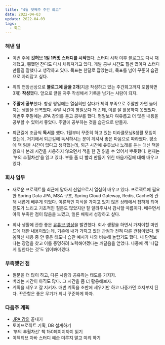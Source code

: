 ```yaml
---
title: "4월 첫째주 주간 회고"
date: 2022-04-03
update: 2022-04-03
tags:
  - 회고
---
```


### 해낸 일
- 이번 주에 **깃허브 1일 1커밋 스터디를 시작**했다. 스터디 시작 이후 블로그도 다시 재개했고, 휑했던 잔디도 다시 채워져가고 있다. 개발 공부 시간도 훨씬 많아져 스터디 만들길 잘했다고 생각하고 있다. 목표는 한달로 잡았는데, 목표를 넘어 꾸준히 습관으로 자리잡고 싶다.

- 위의 연장선상으로 **블로그에 글을 2개**(지금 작성하고 있는 주간회고까지 포함하면 3개) **작성**했다. 앞으로 글을 자주 작성해서 기록을 남기는 사람이 되자.

- **주말에 공부**했다. 항상 평일에는 열심히만 살다가 체력 부족으로 주말만 가면 늘어지는 생활을 반복했다. 주말 시간이 평일보다 더 긴데, 이를 잘 활용하지 못했었다. 이번주 주말에는 JPA 강의를 듣고 공부를 했다. 평일보다 여유롭고 더 많은 내용을 공부할 수 있어서 좋았다. 주말에 공부하는 것을 습관으로 만들자.

- 퇴근길에 조금씩 **독서**를 했다. 1월부터 꾸준히 하고 있는 미라클모닝&생활 모임이 있는데, 거기에서 퇴근길에 독서하시는 분이 계셔서 좋은 마음으로 따라했다. 평소에 책 읽을 시간이 없다고 생각했는데, 퇴근 시간에 유튜브나 노래를 듣는 대신 책을 읽으니 본래 시간을 사용하지 않으면서 책을 한 권 읽을 수 있어서 뿌듯했다. 현재는 '부의 추월차선'을 읽고 있다. 부를 좀 더 빨리 만들기 위한 마음가짐에 대해 배우고 있다. 

### 회사 업무
- 새로운 프로젝트를 최근에 맡아서 신입으로서 열심히 배우고 있다. 프로젝트에 필요한 Spring Data JPA, MSA 구조, Spring Cloud Gateway, Redis, Cache에 관해 새롭게 배우게 되었다. 이론적인 지식을 가지고 있지 않은 상태에서 접하게 되어 진도가 느리고 기초적인 질문도 많았지만 잘 알려주셔서 감사할 따름이다.
배우면서 아직 부족한 점이 많음을 느꼈고, 얼른 배워서 성장하고 싶다.

- 회사 생활에 관한 좋은 [유튜브 영상](https://www.youtube.com/watch?v=NqXFSuEuRKI)을 발견했다. 회사 생활을 하면서 가져야할 마인드에 대한 내용이었는데, 기존에 내가 가지고 있던 관점과 전혀 다른 관점이었다. 말씀하신 내용 중 안 좋은 태도나 습관 예시가 나와 비슷해 놀랍기도 했다. 내 단점보다는 장점을 찾고 이를 증명하려 노력해야겠다는 깨달음을 얻었다. 나중에 책 '나답게 일한다는 것'도 읽어봐야겠다.

### 부족했던 점
- 질문을 더 많이 하고, 다른 사람과 공유하는 태도를 가지자.
- 버리는 시간이 아직도 많다. 그 시간을 좀 더 활용해보자.
- 계획을 세우고 잘 지키자. 매번 계획을 초반에 세우기만 하고 나중가면 흐지부지 된다. 꾸준함은 좋은 무기가 되니 꾸준하게 하자.

### 다음주 계획
- [JPA 강의](https://www.inflearn.com/course/ORM-JPA-Basic) 끝내기
- 토이프로젝트 기획, DB 설계하기
- '부의 추월차선' 책 150페이지까지 읽기
- 이펙티브 자바 스터디 예습 미루지 말고 미리 하기